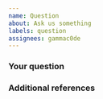 ```yaml
---
name: Question
about: Ask us something
labels: question
assignees: gammac0de
---
```


<!-- ANNOTATIONS LIKE THIS WILL NOT BE VISIBLE IN YOUR TICKET -->

### Your question

<!-- WRITE HERE -->

### Additional references

<!-- Any other reference, related issues, pull requests or screenshots about this question. -->

<!-- WRITE HERE - OPTIONAL -->
